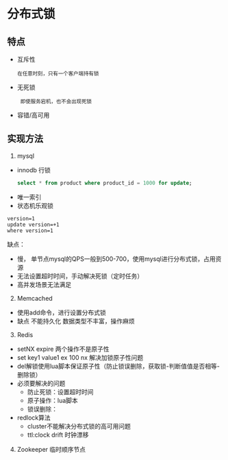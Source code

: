 # 分布式锁

## 特点
- 互斥性
  ~~~
  在任意时刻，只有一个客户端持有锁
  ~~~
- 无死锁
  ~~~
   即使服务宕机，也不会出现死锁
  ~~~
- 容错/高可用

## 实现方法
1. mysql
  - innodb 行锁
    ```sql
    select * from product where product_id = 1000 for update;
    ```
  - 唯一索引
  - 状态机乐观锁
  ~~~
  version=1
  update version=+1
  where version=1
  ~~~
 缺点：
 - 慢， 单节点mysql的QPS一般到500-700，使用mysql进行分布式锁，占用资源
 - 无法设置超时时间，手动解决死锁（定时任务）
 - 高并发场景无法满足
2. Memcached
  - 使用add命令，进行设置分布式锁
  - 缺点
    不能持久化
    数据类型不丰富，操作麻烦
3. Redis
 - setNX expire 两个操作不是原子性
 - set key1 value1 ex 100 nx 解决加锁原子性问题
 - del解锁使用lua脚本保证原子性（防止锁误删除，获取锁-判断值值是否相等-删除锁）
 - 必须要解决的问题
   - 防止死锁：设置超时时间
   - 原子操作：lua脚本
   - 锁误删除：
 - redlock算法
   - cluster不能解决分布式锁的高可用问题
   - ttl:clock drift 时钟漂移
4. Zookeeper
临时顺序节点